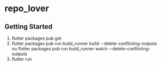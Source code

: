 # repo_lover
## Getting Started

1. flutter packages pub get
2. flutter packages pub run build_runner build --delete-conflicting-outputs ou flutter packages pub run build_runner watch --delete-conflicting-outputs
3. flutter run